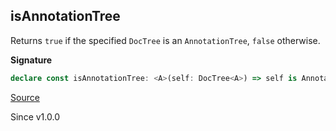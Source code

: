 ## isAnnotationTree

Returns `true` if the specified `DocTree` is an `AnnotationTree`, `false` otherwise.

**Signature**

```ts
declare const isAnnotationTree: <A>(self: DocTree<A>) => self is AnnotationTree<A>
```

[Source](https://github.com/Effect-TS/effect/tree/main/packages/printer/src/DocTree.ts#L183)

Since v1.0.0